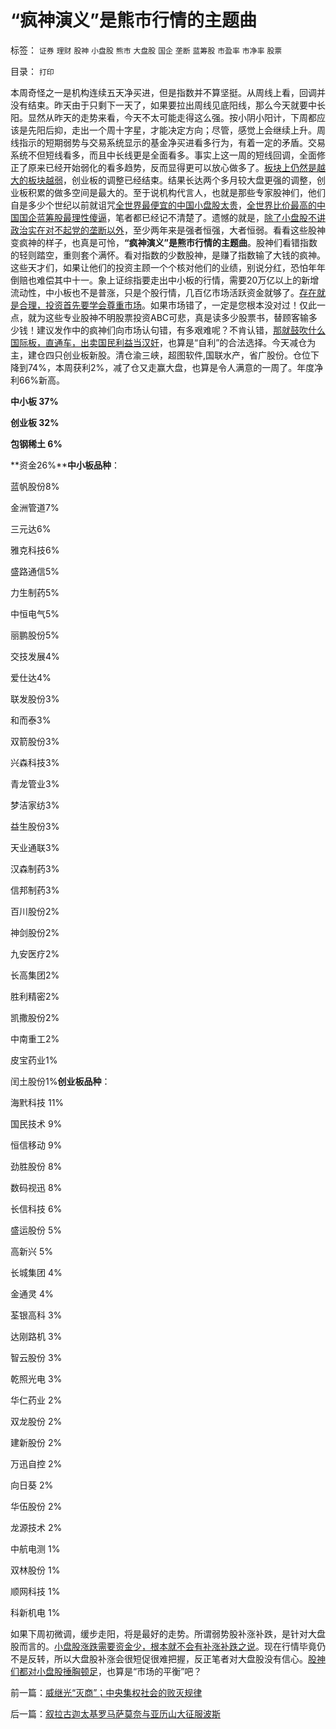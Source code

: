 # “疯神演义”是熊市行情的主题曲

标签： `证券` `理财` `股神` `小盘股` `熊市` `大盘股` `国企` `垄断` `蓝筹股` `市盈率` `市净率` `股票` 

目录： `打印`

本周奇怪之一是机构连续五天净买进，但是指数并不算坚挺。从周线上看，回调并没有结束。昨天由于只剩下一天了，如果要拉出周线见底阳线，那么今天就要中长阳。显然从昨天的走势来看，今天不太可能走得这么强。按小阴小阳计，下周都应该是先阳后抑，走出一个周十字星，才能决定方向；尽管，感觉上会继续上升。周线指示的短期弱势与交易系统显示的基金净买进看多行为，有着一定的矛盾。交易系统不但短线看多，而且中长线更是全面看多。事实上这一周的短线回调，全面修正了原来已经开始弱化的看多趋势，反而显得更可以放心做多了。[板块上仍然是越大的板块越弱](../../../2010/8/26/所谓“理性投资”，理智在那里？.md)，创业板的调整已经结束。结果长达两个多月较大盘更强的调整，创业板积累的做多空间是最大的。至于说机构代言人，也就是那些专家股神们，他们自是多少个世纪以前就诅咒[全世界最便宜的中国小盘股太贵](../../../2009/8/25/为什么小盘股更有投资价值.md)，[全世界比价最高的中国国企蓝筹股最理性傻逼](../../../2008/3/20/房地产金融股高出国际平均估值水平几十倍.md)，笔者都已经记不清楚了。遗憾的就是，[除了小盘股不讲政治实在对不起党的垄断以外](../../../2009/6/2/和指数涨跌比输赢？市销率和小盘股估值.md)，至少两年来是强者恒强，大者恒弱。看看这些股神变疯神的样子，也真是可怜，**“疯神演义”是熊市行情的主题曲**。股神们看错指数的轻则踏空，重则套个满怀。看对指数的少数股神，是赚了指数输了大钱的疯神。这些天才们，如果让他们的投资主顾一个个核对他们的业绩，别说分红，恐怕年年倒赔也难偿其中十一。象上证综指要走出中小板的行情，需要20万亿以上的新增流动性，中小板也不是普涨，只是个股行情，几百亿市场活跃资金就够了。[存在就是合理，投资首先要学会尊重市场](../../../2010/1/18/产品周期，小盘股成长性和蓝筹股三种估价方式.md)。如果市场错了，一定是您根本没对过！仅此一点，就为这些专业股神不明股票投资ABC可悲，真是读多少股票书，替顾客输多少钱！建议发作中的疯神们向市场认句错，有多艰难呢？不肯认错，[那就鼓吹什么国际板，直通车，出卖国民利益当汉奸](../../../2007/11/21/“钱留给自已用”明确反对港股直通车输出国内外汇资本.md)，也算是“自利”的合法选择。今天减仓为主，建仓四只创业板新股。清仓渝三峡，超图软件,国联水产，省广股份。仓位下降到74%，本周获利2%，减了仓又走赢大盘，也算是令人满意的一周了。年度净利66%新高。

**中小板 37%**

**创业板 32%**

**包钢稀土 6%**

**资金26%****中小板品种**：

蓝帆股份8%

金洲管道7%

三元达6%

雅克科技6%

盛路通信5%

力生制药5%

中恒电气5%

丽鹏股份5%

交技发展4%

爱仕达4%

联发股份3%

和而泰3%

双箭股份3%

兴森科技3%

青龙管业3%

梦洁家纺3%

益生股份3%

天业通联3%

汉森制药3%

信邦制药3%

百川股份2%

神剑股份2%

九安医疗2%

长高集团2%

胜利精密2%

凯撒股份2%

中南重工2%

皮宝药业1%

闰土股份1%**创业板品种**：

海黓科技 11%

国民技术 9%

恒信移动 9%

劲胜股份 8%

数码视迅 8%

长信科技 6%

盛运股份 5%

高新兴 5%

长城集团 4%

金通灵 4%

荃银高科 3%

达刚路机 3%

智云股份 3%

乾照光电 3%

华仁药业 2%

双龙股份 2%

建新股份 2%

万迅自控 2%

向日葵 2%

华伍股份 2%

龙源技术 2%

中航电测 1%

双林股份 1%

顺网科技 1%

科新机电 1%



如果下周初微调，缓步走阳，将是最好的走势。所谓弱势股补涨补跌，是针对大盘股而言的。[小盘股涨跌需要资金少，根本就不会有补涨补跌之说](../../../2010/1/22/小盘股做庄暴升暴跌只是小说故事.md)。现在行情毕竟仍不是反转，所以大盘股补涨会很短促很难把握，反正笔者对大盘股没有信心。[股神们都对小盘股捶胸顿足](../../../2010/1/15/下周先抑后扬；小盘股安全边际高.md)，也算是“市场的平衡”吧？

前一篇：[威继光“灭商”；中央集权社会的败灭规律](../../../2010/8/27/威继光“灭商”；中央集权社会的败灭规律.md)

后一篇：[叙拉古迦太基罗马萨莫奈与亚历山大征服波斯](../../../2010/8/27/叙拉古迦太基罗马萨莫奈与亚历山大征服波斯.md)
